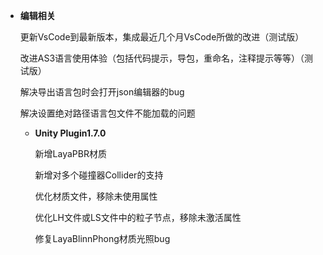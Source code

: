 
- **编辑相关**

  更新VsCode到最新版本，集成最近几个月VsCode所做的改进（测试版）

  改进AS3语言使用体验（包括代码提示，导包，重命名，注释提示等等）（测试版）

  解决导出语言包时会打开json编辑器的bug

  解决设置绝对路径语言包文件不能加载的问题


  - **Unity Plugin1.7.0**


    新增LayaPBR材质

    新增对多个碰撞器Collider的支持

    优化材质文件，移除未使用属性

    优化LH文件或LS文件中的粒子节点，移除未激活属性

    修复LayaBlinnPhong材质光照bug